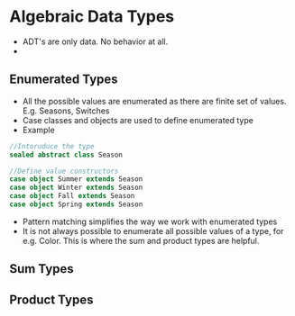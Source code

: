 # Algebraic Data Types
- ADT's are only data. No behavior at all.
- 

## Enumerated Types

- All the possible values are enumerated as there are finite set of values. E.g. Seasons, Switches
- Case classes and objects are used to define enumerated type
- Example

```scala
//Intoruduce the type
sealed abstract class Season

//Define value constructors
case object Summer extends Season
case object Winter extends Season
case object Fall extends Season
case object Spring extends Season
```
- Pattern matching simplifies the way we work with enumerated types
- It is not always possible to enumerate all possible values of a type, for e.g. Color. This is where the sum and product types are helpful.

## Sum Types


## Product Types

